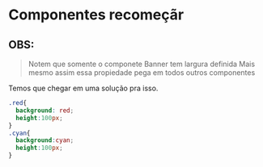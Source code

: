 # Componentes recomeçãr

## OBS:

> Notem que somente o componete Banner tem largura definida
> Mais mesmo assim essa propiedade pega em todos outros componentes

Temos que chegar em uma solução pra isso.


~~~css
.red{
  background: red;
  height:100px;
}
.cyan{
  background:cyan;
  height:100px;
}
~~~

